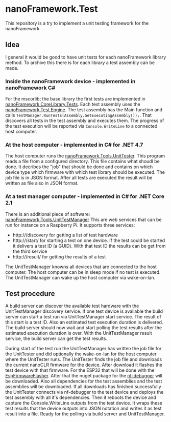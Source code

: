 # nanoFramework.Test
This repository is a try to implement a unit testing framework for the nanoFramework.
## Idea
I general it would be good to have unit tests for each nanoFramework library method. To archive this there is for each library a test assembly can be made.
### Inside the nanoFramework device - implemented in nanoFramework C#
For the mscorlib; the base library the first tests are implemented in [nanoFramework.CoreLibrary.Tests](https://github.com/MatthiasJentsch/nanoFramework.Test/tree/master/nanoFramework.CoreLibrary.Tests). Each test assembly uses the [nanoFramework.Test.Engine](https://github.com/MatthiasJentsch/nanoFramework.Test/tree/master/nanoFramework.Test.Engine). The test assembly has the Main function and calls `TestManager.RunTests(Assembly.GetExecutingAssembly());`. That discovers all tests in the test assembly and executes them. The progress of the test execution will be reported via `Console.WriteLine` to a connected host computer.
### At the host computer - implemented in C# for .NET 4.7
The host computer runs the [nanoFramework.Tools.UnitTester](https://github.com/MatthiasJentsch/nanoFramework.Test/tree/master/nanoFramework.Tools.UnitTester). This program reads a file from a configured directory. This file contains what shoudl be done. It decribes the "job" that should be done and contains on which device type which firmware with which test library should be executed. The job file is in JSON format. After all tests are executed the result will be written as file also in JSON format.
### At a test manager computer - implemented in C# for .NET Core 2.1
There is an additional piece of software: [nanoFramework.Tools.UnitTestManager](https://github.com/MatthiasJentsch/nanoFramework.Test/tree/master/nanoFramework.Tools.UnitTestManager) This are web services that can be run for instance on a Raspberry Pi. It supports three services:
* http://<serviceHost>/discovery for getting a list of test hardware
* http://<serviceHost>/start/<deviceType> for starting a test on one device. If the test could be started it delivers a test ID (a GUID). With that test ID the results can be get from the third service
* http://<serviceHost>/result/<testID> for getting the results of a test

The UnitTestManager knowns all devices that are connected to the host computer. The host computer can be in sleep mode if no test is executed. The UnitTestManager can wake up the host computer via wake-on-lan.
## Test procedure
A build server can discover the available test hardware with the UnitTestManager discovery service. If one test device is available the build server can start a test run via UnitTestManager start service. The result of this start is a test ID. Also an estimated test execution duration is delivered. The build server should now wait and start polling the test results after the estimated execution duration is over. With the UnitTestManager result service, the build server can get the test results.

During start of the test run the UnitTestManager has written the job file for the UnitTester and did optionally the wake-on-lan for the host computer where the UnitTester runs. The UnitTester finds the job file and downloads the current nanoCLR firmware for the device. After download it flashes the test device with that firmware. For the ESP32 that will be done with the [EspFirmwareFlasher](https://github.com/nanoframework/nf-tools/tree/master/EspFirmwareFlasher). After that the nuget package for the [nf-debugger](https://github.com/nanoframework/nf-debugger) will be downloaded. Also all dependencies for the test assemblies and the test assemblies will be downloaded. If all downloads has finished successfully the UnitTester connects via nf-debugger to the test device and deploys the test assembly with all it's dependencies. Then it reboots the device and capture the Console.WriteLine outputs from the test device. It wraps these test results that the device outputs into JSON notation and writes it as test result into a file. Ready for the polling via build server and UnitTestManager.